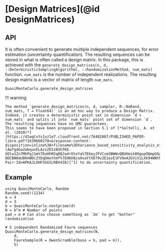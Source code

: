 # [Design Matrices](@id DesignMatrices)

## API

It is often convenient to generate multiple independent sequences, for error estimation (uncertainty quantification).
The resulting sequences can be stored in what is often called a design matrix.
In this package, this is achieved with the `generate_design_matrices(n, d, ::DeterministicSamplingAlgorithm), ::RandomizationMethod, num_mats)` function. `num_mats` is the number of independent realizations. The resulting design matrix is a vector of matrix of length `num_mats`.

```@docs
QuasiMonteCarlo.generate_design_matrices
```

!!! warning
    
    The method `generate_design_matrices(n, d, sampler, R::NoRand, num_mats, T = Float64)` is an ad hoc way to produce a Design Matrix. Indeed, it creates a deterministic point set in dimension `d × num_mats` and splits it into `num_mats` point set of dimension `d`. The resulting sequences have no QMC guarantees.
    This seems to have been proposed in Section 5.1 of [*Saltelli, A. et al. (2010)*](https://d1wqtxts1xzle7.cloudfront.net/76482087/PUBLISHED_PAPER-libre.pdf?1639660270=&response-content-disposition=inline%3B+filename%3DVariance_based_sensitivity_analysis_of_m.pdf&Expires=1688379297&Signature=d5EIx-lAwTgdGaZwbquxELAzzZESzN3hfKE-XOlw1Zn7MkPgJ1m%7EoHhM2q0QJa4rOteYa%7E6eyJFVCcmSBWWvQBUHmik8OgopOQmpGGgUDRheg7tI1i1asKkxJ6mK4NAAX7smWW0sob8rknpbnqN8zG2XiIxDlJHj2NcWYDy1Xo0Gl2gkyHelLZHYhYJYlCWsOGzTKJrZEX5wFVdCT47C%7EpM5o5d7fb9zqjc6etMM%7EKuJVvyRilYPX5rO7cNEAPJgBXm-ODCBN8mUBHnWDcZtDqDAethmf%7E06H8za9vaYtX679v2E1ezE1FV9oA2GViViLXk94WNths7gHl5nmxw2Kw__&Key-Pair-Id=APKAJLOHF5GGSLRBV4ZA)[^1] to do uncertainty quantification.

[^1]: Saltelli, A., Annoni, P., Azzini, I., Campolongo, F., Ratto, M., & Tarantola, S. (2010). Variance based sensitivity analysis of model output. Design and estimator for the total sensitivity index. Computer physics communications, 181(2), 259-270.
## Example

```@example 2
using QuasiMonteCarlo, Random
Random.seed!(1234)
m = 4
d = 3
b = QuasiMonteCarlo.nextprime(d)
N = b^m # Number of points
pad = m # Can also choose something as `2m` to get "better" randomization

# 5 independent Randomized Faure sequences
QuasiMonteCarlo.generate_design_matrices(N,
    d,
    FaureSample(R = OwenScramble(base = b, pad = m)),
    5)
```
